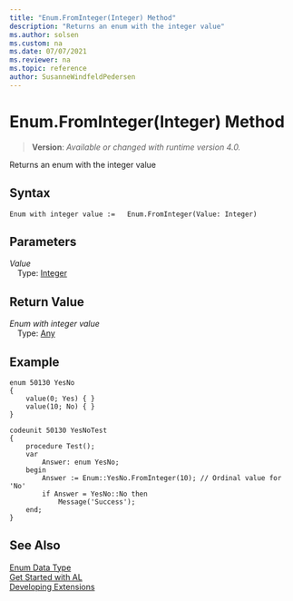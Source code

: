 ```yaml
---
title: "Enum.FromInteger(Integer) Method"
description: "Returns an enum with the integer value"
ms.author: solsen
ms.custom: na
ms.date: 07/07/2021
ms.reviewer: na
ms.topic: reference
author: SusanneWindfeldPedersen
---
```

[//]: # (START>DO_NOT_EDIT)
[//]: # (IMPORTANT:Do not edit any of the content between here and the END>DO_NOT_EDIT.)
[//]: # (Any modifications should be made in the .xml files in the ModernDev repo.)
# Enum.FromInteger(Integer) Method
> **Version**: _Available or changed with runtime version 4.0._

Returns an enum with the integer value


## Syntax
```AL
Enum with integer value :=   Enum.FromInteger(Value: Integer)
```
## Parameters
*Value*  
&emsp;Type: [Integer](../integer/integer-data-type.md)  
  


## Return Value
*Enum with integer value*  
&emsp;Type: [Any](../any/any-data-type.md)  



[//]: # (IMPORTANT: END>DO_NOT_EDIT)
## Example

```al
enum 50130 YesNo
{
    value(0; Yes) { }
    value(10; No) { }
}

codeunit 50130 YesNoTest
{
    procedure Test();
    var
        Answer: enum YesNo;
    begin
        Answer := Enum::YesNo.FromInteger(10); // Ordinal value for 'No'
        if Answer = YesNo::No then
            Message('Success');
    end;
}
```

## See Also
[Enum Data Type](enum-data-type.md)  
[Get Started with AL](../../devenv-get-started.md)  
[Developing Extensions](../../devenv-dev-overview.md)